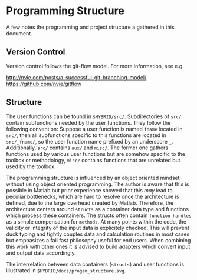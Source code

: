 Programming Structure
=====================

A few notes the programming and project structure a gathered in this document.


Version Control
---------------

Version control follows the git-flow model. For more information, see e.g.

<http://nvie.com/posts/a-successful-git-branching-model/>
<https://github.com/nvie/gitflow>


Structure
---------

The user functions can be found in `$HYBRID/src/`. Subdirectories of `src/`
contain subfunctions needed by the user functions. They follow the following
convention: Suppose a user function is named `fname` located in `src/`, then all
subfunctions specific to this functions are located in `src/_fname/`, so the
user function name prefixed by an underscore `_`. Additionally, `src/` contains
`aux/` and `misc/`. The former one gathers functions used by various user
functions but are somehow specific to the toolbox or methodology, `misc/`
contains functions that are unrelated but used by the toolbox.

The programming structure is influenced by an object oriented mindset without
using object oriented programming. The author is aware that this is possible in
Matlab but prior experience showed that this _may_ lead to peculiar bottlenecks,
which are hard to resolve once the architecture is defined, due to the 
large overhead created by Matlab. Therefore, the architecture centers around
`structs` as a container data type and functions which process these containers.
The structs often contain `function handles` as a simple compensation for
`methods`. At many points within the code, the validity or integrity of the
input data is explicitely checked. This will prevent duck typing and tightly
couples data and calculation routines in most cases but emphasizes a fail fast
philosophy useful for end users. When combining this work with other ones it is
advised to build adapters which convert input and output data accordingly.

The interrelation between data containers (`structs`) and user functions is
illustrated in `$HYBRID/docs/progam_structure.svg`.
